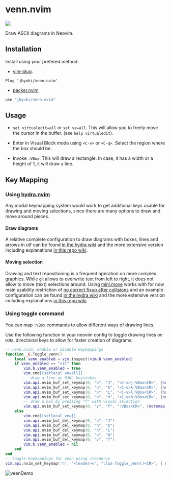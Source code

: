 venn.nvim
=========

![](https://github.com/jbyuki/gifs/blob/main/Untitled%20Project.gif?raw=true)


Draw ASCII diagrams in Neovim.

Installation
------------

Install using your prefered method:
- [vim-plug](https://github.com/junegunn/vim-plug).
```vim
Plug 'jbyuki/venn.nvim'
```

- [packer.nvim](https://github.com/wbthomason/packer.nvim)
```lua
use "jbyuki/venn.nvim"
```

Usage
-----

* `set virtualedit=all` or `set ve=all`. This will allow you to freely move the cursor in the buffer. (see `help virtualedit`).

* Enter in Visual Block mode using `<C-v>` or `<C-q>`. Select the region where the box should be.

* Invoke `:VBox`. This will draw a rectangle. In case, it has a width or a height of 1, it will draw a line.

Key Mapping
-----------

### Using [hydra.nvim](https://github.com/nvimtools/hydra.nvim)

Any modal keymapping system would work to get additional keys usable for drawing
and moving selections, since there are many options to draw and move around pieces.

#### Draw diagrams

A relative complete configuration to draw diagrams with boxes, lines and arrows
in utf can be found
[in the hydra wiki](https://github.com/nvimtools/hydra.nvim/wiki/Draw-diagrams)
and the more extensive version including explanations
[in this repo wiki](https://github.com/jbyuki/venn.nvim/wiki/Draw-diagrams).

#### Moving selection

Drawing and text repositioning is a frequent operation on more complex
graphics. While `gR` allows to overwrite text from left to right, it does not
allow to move (text) selections around.
Using [mini.move](https://github.com/echasnovski/mini.move)
works with for now main usability restriction of
[no correct fixup after collisions](https://github.com/echasnovski/mini.nvim/issues/838)
and an example configuration can be found
[in the hydra wiki](https://github.com/nvimtools/hydra.nvim/wiki/Move-selection)
and the more extensive version including explanations
[in this repo wiki](https://github.com/jbyuki/venn.nvim/wiki/Move-selection).


### Using toggle command
You can map `:VBox` commands to allow different ways of drawing lines.

Use the following function in your neovim config to toggle drawing lines on `HJKL` directional keys to allow for faster creation of diagrams:

```lua
-- venn.nvim: enable or disable keymappings
function _G.Toggle_venn()
    local venn_enabled = vim.inspect(vim.b.venn_enabled)
    if venn_enabled == "nil" then
        vim.b.venn_enabled = true
        vim.cmd[[setlocal ve=all]]
        -- draw a line on HJKL keystokes
        vim.api.nvim_buf_set_keymap(0, "n", "J", "<C-v>j:VBox<CR>", {noremap = true})
        vim.api.nvim_buf_set_keymap(0, "n", "K", "<C-v>k:VBox<CR>", {noremap = true})
        vim.api.nvim_buf_set_keymap(0, "n", "L", "<C-v>l:VBox<CR>", {noremap = true})
        vim.api.nvim_buf_set_keymap(0, "n", "H", "<C-v>h:VBox<CR>", {noremap = true})
        -- draw a box by pressing "f" with visual selection
        vim.api.nvim_buf_set_keymap(0, "v", "f", ":VBox<CR>", {noremap = true})
    else
        vim.cmd[[setlocal ve=]]
        vim.api.nvim_buf_del_keymap(0, "n", "J")
        vim.api.nvim_buf_del_keymap(0, "n", "K")
        vim.api.nvim_buf_del_keymap(0, "n", "L")
        vim.api.nvim_buf_del_keymap(0, "n", "H")
        vim.api.nvim_buf_del_keymap(0, "v", "f")
        vim.b.venn_enabled = nil
    end
end
-- toggle keymappings for venn using <leader>v
vim.api.nvim_set_keymap('n', '<leader>v', ":lua Toggle_venn()<CR>", { noremap = true})
```
![veenDemo](https://user-images.githubusercontent.com/36175703/130246504-d559f66b-3e2a-4065-90f7-d73bf8147397.gif)

